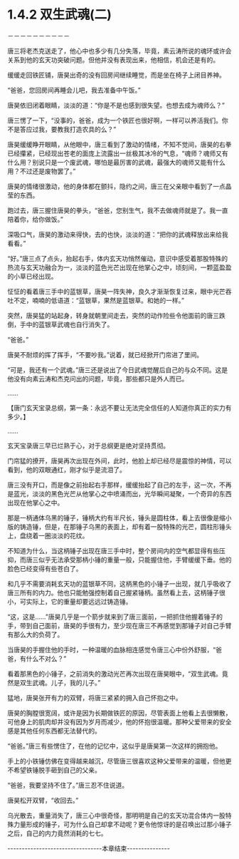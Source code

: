 # 1.4.2 双生武魂(二)
－－－－－－－－－－

  唐三将老杰克送走了，他心中也多少有几分失落，毕竟，素云涛所说的魂环或许会关系到他的玄天功突破问题。但他并没有表现出来，他相信，机会还是有的。

  缓缓走回铁匠铺，唐昊出奇的没有回房间继续睡觉，而是坐在椅子上闭目养神。

  “爸爸，您回房间再睡会儿吧，我去准备中午饭。”

  唐昊依旧闭着眼睛，淡淡的道：“你是不是也感到很失望。也想去成为魂师么？”

  唐三愣了一下，“没事的，爸爸，成为一个铁匠也很好啊，一样可以养活我们。你不是答应过我，要教我打造农具的么？”

  唐昊缓缓睁开眼睛，从他眼中，唐三看到了激动的情绪，不知不觉间，唐昊的右拳已经攥紧，已经现出苍老的面庞上流露出一丝极其冰冷的气息，“魂师？魂师又有什么用？别说只是一个废武魂，哪怕是最厉害的武魂，最强大的魂师又能有什么用？不过还是废物罢了。”

  唐昊的情绪很激动，他的身体都在颤抖，隐约之间，唐三在父亲眼中看到了一点晶莹的东西。

  跑过去，唐三握住唐昊的拳头，“爸爸，您别生气，我不去做魂师就是了。我一直陪着你，给你做饭。”

  深吸口气，唐昊的激动来得快，去的也快，淡淡的道：“把你的武魂释放出来给我看看。”

  “好。”唐三点了点头，抬起右手，体内玄天功悄然催动，意识中感受着那股特殊的热流与玄天功融合为一，淡淡的蓝色光芒出现在他掌心之中，顷刻间，一颗蓝盈盈的小草已经出现。

  怔怔的看着唐三手中的蓝银草，唐昊一阵失神，良久才渐渐恢复过来，眼中光芒吞吐不定，喃喃的低语道：“蓝银草，果然是蓝银草。和她的一样。”

  突然，唐昊猛的站起身，转身就朝里间走去，突然的动作险些令他面前的唐三跌倒，手中的蓝银草武魂也自行消失了。

  “爸爸。”

  唐昊不耐烦的挥了挥手，“不要吵我。”说着，就已经掀开门帘进了里间。

  “可是，我还有一个武魂。”唐三还是说出了今日武魂觉醒后自己的与众不同。这是他没有向素云涛和杰克问出的问题，毕竟，那些都只是外人而已。

  ……

  【唐门玄天宝录总纲，第一条：永远不要让无法完全信任的人知道你真正的实力有多少。】

  ……

  玄天宝录唐三早已烂熟于心，对于总纲更是绝对坚持贯彻。

  门帘猛的撩开，唐昊再次出现在外间，此时，他脸上却已经尽是震惊的神情，可以看到，他的双眼通红，刚才似乎是流泪了。

  唐三没有开口，而是像之前抬起右手那样，缓缓抬起了自己的左手，这一次，不再是蓝光，淡淡的黑色光芒从他掌心之中喷涌而出，光华瞬间凝聚，一个奇异的东西出现在他掌心之中。

  那是一柄通体乌黑的锤子，锤柄大约有半尺长，锤头是圆柱体，看上去很像是缩小版的铸造锤，但是，在那锤子乌黑的表面上，却有着一股特殊的光芒，圆柱形锤头上，盘绕着一圈淡淡的花纹。

  不知道为什么，当这柄锤子出现在唐三手中时，整个房间内的空气都显得有些压抑，而唐三似乎无法承受那柄小锤的重量一般，只能握住他，手臂缓缓下垂。他的脸色已经变得有些苍白了。

  和几乎不需要消耗玄天功的蓝银草不同，这柄黑色的小锤子一出现，就几乎吸收了唐三所有的内力。他也只能勉强控制着自己握紧锤柄。虽然看上去，这柄锤子很小，可实际上，它的重量却要远远过铸造锤。

  “这，这是……”唐昊几乎是一个箭步就来到了唐三面前，一把抓住他握着锤子的手，带到自己面前，唐昊的手很有力，至少现在唐三不再感觉到那锤子对自己手臂有那么大的负荷了。

  当唐昊的手握住他的手时，一种温暖的血脉相连感觉令唐三心中份外舒服，“爸爸，有什么不对么？”

  看着那黑色的小锤子，之前消失的激动光芒再次出现在唐昊眼中，“双生武魂。竟然是双生武魂。儿子，我的儿子。”

  猛地，唐昊张开有力的双臂，将唐三紧紧的拥入自己怀抱之中。

  唐昊的胸膛很宽阔，或许是因为长期做铁匠的原因，尽管表面上他看上去很懒散，可他身上的肌肉却并没有因为岁月而减少，他的怀抱很温暖。那种父爱带来的安全感是其他任何东西都无法替代的。

  “爸爸。”唐三有些愣住了，在他的记忆中，这似乎是唐昊第一次这样的拥抱他。

  手上的小铁锤仿佛在变得越来越沉，尽管唐三很喜欢这种父爱带来的温暖，但他更不希望铁锤脱手砸到自己的父亲。

  “爸爸，我要坚持不住了。”唐三忍不住说道。

  唐昊松开双臂，“收回去。”

  乌光散去，重量消失了，唐三心中很奇怪，那明明是自己的玄天功混合体内一股特殊力量形成的锤子，可为什么自己却拿不动呢？更令他惊讶的是召唤出过那小锤子之后，自己的内力竟然消耗的七七。

---------------------------------本章结束---------------